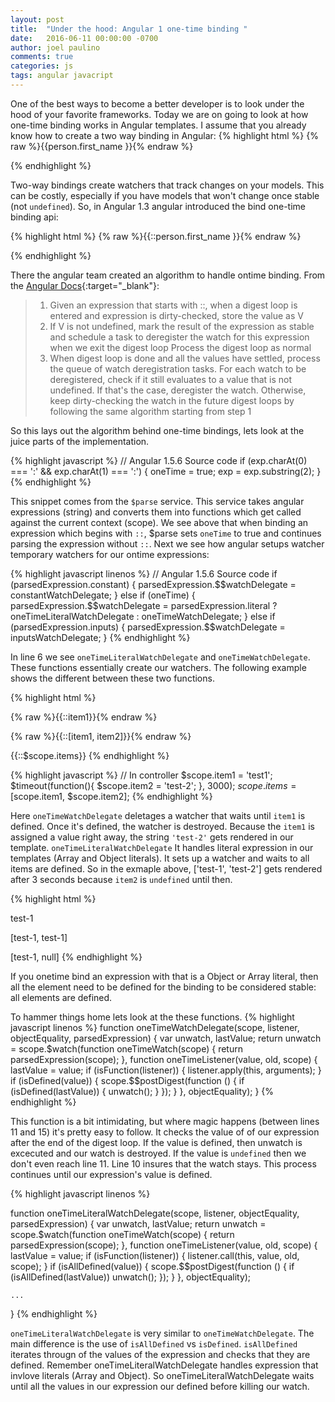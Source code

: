 ```yaml
---
layout: post
title:  "Under the hood: Angular 1 one-time binding "
date:   2016-06-11 00:00:00 -0700
author: joel paulino
comments: true
categories: js
tags: angular javacript
---
```

One of the best ways to become a better developer is to look under the hood of your favorite frameworks.
Today we are on going to look at how one-time binding works in Angular templates. I assume that you already know how to create a
two way binding in Angular:
{% highlight html %}
{% raw %}{{person.first_name }}{% endraw %}
<!-- OR -->
<span ng-bing="person.first_name"></span>
{% endhighlight %}
<!--more-->

Two-way bindings create watchers that track changes on your models. This can be costly,
especially if you have models that won't change once stable (not `undefined`).
So, in Angular 1.3 angular introduced the bind one-time binding api:

{% highlight html %}
{% raw %}{{::person.first_name }}{% endraw %}
<!-- OR -->
<span ng-bing="::person.first_name"></span>
{% endhighlight %}

There the angular team created an algorithm to handle ontime binding. From the
[Angular Docs](https://docs.angularjs.org/guide/expression#value-stabilization-algorithm){:target="_blank"}:

> 1. Given an expression that starts with ::, when a digest loop is entered and expression is dirty-checked, store the value as V
> 2. If V is not undefined, mark the result of the expression as stable and schedule a task to deregister the watch for this expression when we exit the digest loop
   Process the digest loop as normal
> 3. When digest loop is done and all the values have settled, process the queue of watch deregistration tasks. For each watch to be deregistered, check if it still evaluates to a value that is not undefined. If that's the case, deregister the watch. Otherwise, keep dirty-checking the watch in the future digest loops by following the same algorithm starting from step 1

So this lays out the algorithm behind one-time bindings, lets look at the juice parts of the implementation.

{% highlight javascript %}
// Angular 1.5.6 Source code
if (exp.charAt(0) === ':' && exp.charAt(1) === ':') {
  oneTime = true;
  exp = exp.substring(2);
}
{% endhighlight %}

This snippet comes from the `$parse` service. This service takes angular expressions (string) and converts them into functions
which get called against the current context (scope). We see above that when binding an expression which begins with  `::`, $parse
sets `oneTime` to true and continues parsing the expression without `::`. Next we see how angular setups watcher temporary watchers
for our ontime expressions:

{% highlight javascript linenos %}
// Angular 1.5.6 Source code
if (parsedExpression.constant) {
  parsedExpression.$$watchDelegate = constantWatchDelegate;
} else if (oneTime) {
  parsedExpression.$$watchDelegate = parsedExpression.literal ?
      oneTimeLiteralWatchDelegate : oneTimeWatchDelegate;
} else if (parsedExpression.inputs) {
  parsedExpression.$$watchDelegate = inputsWatchDelegate;
}
{% endhighlight %}

In line 6 we see `oneTimeLiteralWatchDelegate` and `oneTimeWatchDelegate`. These functions essentially create our watchers.
The following example shows the different between these two functions.

{% highlight html %}
<!-- HTML -->
<!-- Ex 1 oneTimeWatchDelegate for scoped variable-->
{% raw %}{{::item1}}{% endraw %}
<!-- Ex 2 oneTimeLiteralWatchDelegate for literal expressions  -->
{% raw %}{{::[item1, item2]}}{% endraw %}
<!-- Ex 3 oneTimeWatchDelegate for scoped literal -->
{{::$scope.items}}
{% endhighlight %}

{% highlight javascript %}
// In controller
$scope.item1 = 'test1';
$timeout(function(){
    $scope.item2 = 'test-2';
}, 3000);
$scope.items = [$scope.item1, $scope.item2];
{% endhighlight %}

Here `oneTimeWatchDelegate` deletages a watcher that waits until `item1` is defined. Once it's defined, the watcher is destroyed.
Because the `item1` is assigned a value right away, the string `'test-2'` gets rendered in our template. `oneTimeLiteralWatchDelegate`
It handles literal expression in our templates (Array and Object literals). It sets up a watcher and waits to all items are defined.
So in the exmaple above, ['test-1', 'test-2'] gets rendered after 3 seconds because `item2` is `undefined` until then.

{% highlight html %}
<!-- What gets rendered  -->
<!-- Ex 1 oneTimeWatchDelegate for scoped variable-->
test-1
<!-- Ex 2 oneTimeLiteralWatchDelegate for literal expressions  -->
[test-1, test-1]
<!-- Ex 3 oneTimeWatchDelegate for scoped literal -->
[test-1, null]
{% endhighlight %}

If you onetime bind
an expression with that is a Object or Array literal, then all the element need to be defined for the binding to be considered stable: all elements are
defined.

To hammer things home lets look at the these functions.
{% highlight javascript linenos %}
function oneTimeWatchDelegate(scope, listener, objectEquality, parsedExpression) {
    var unwatch, lastValue;
    return unwatch = scope.$watch(function oneTimeWatch(scope) {
        return parsedExpression(scope);
    }, function oneTimeListener(value, old, scope) {
        lastValue = value;
        if (isFunction(listener)) {
            listener.apply(this, arguments);
        }
        if (isDefined(value)) {
            scope.$$postDigest(function () {
                if (isDefined(lastValue)) {
                    unwatch();
                }
            });
        }
    }, objectEquality);
}
{% endhighlight %}

This function is a bit intimidating, but where  magic happens (between lines 11 and 15) it's pretty easy to follow. It checks the value of
of our expression after the end of the digest loop. If the value is defined, then unwatch is excecuted and our watch is destroyed.
If the value is `undefined` then we don't even reach line 11. Line 10 insures that the watch stays. This process continues until our expression's
value is defined.

{% highlight javascript linenos %}

function oneTimeLiteralWatchDelegate(scope, listener, objectEquality, parsedExpression) {
    var unwatch, lastValue;
    return unwatch = scope.$watch(function oneTimeWatch(scope) {
        return parsedExpression(scope);
    }, function oneTimeListener(value, old, scope) {
        lastValue = value;
        if (isFunction(listener)) {
            listener.call(this, value, old, scope);
        }
        if (isAllDefined(value)) {
            scope.$$postDigest(function () {
                if (isAllDefined(lastValue)) unwatch();
            });
        }
    }, objectEquality);

    ...
}
{% endhighlight %}

`oneTimeLiteralWatchDelegate` is very similar to `oneTimeWatchDelegate`. The main difference is the use of `isAllDefined` vs
`isDefined`.  `isAllDefined` iterates througn of the values of the expression and checks that they are defined.
Remember oneTimeLiteralWatchDelegate handles expression that invlove literals (Array and Object). So oneTimeLiteralWatchDelegate
waits until all the values in our expression our defined before killing our watch.